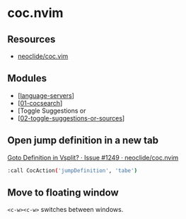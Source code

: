 coc.nvim
===

Resources
---
- [
    neoclide/coc.vim](https://github.com/neoclide/coc.nvim)

Modules
---

- [[language-servers]]
- [[01-cocsearch]]
- [Toggle Suggestions or
- [[02-toggle-suggestions-or-sources]]


Open jump definition in a new tab
---

[Goto Definition in Vsplit? · Issue #1249 ·
neoclide/coc.nvim](https://github.com/neoclide/coc.nvim/issues/1249)

```bash
:call CocAction('jumpDefinition', 'tabe')
```

Move to floating window
---

`<c-w><c-w>` switches between windows.

[//begin]: # "Autogenerated link references for markdown compatibility"
[language-servers]: language-servers/language-servers.md "Language Servers"
[01-cocsearch]: 01-cocsearch.md "CocSearch"
[02-toggle-suggestions-or-sources]: 02-toggle-suggestions-or-sources.md "Toggle Suggestions or Sources"
[//end]: # "Autogenerated link references"